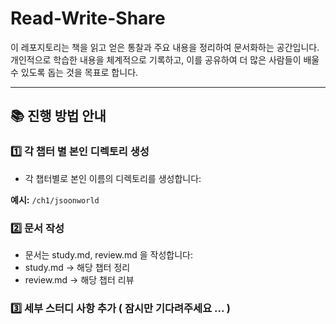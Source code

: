 # Read-Write-Share

이 레포지토리는 책을 읽고 얻은 통찰과 주요 내용을 정리하여 문서화하는 공간입니다. 개인적으로 학습한 내용을 체계적으로 기록하고, 이를 공유하여 더 많은 사람들이 배울 수 있도록 돕는 것을 목표로 합니다.

---

## 📚 진행 방법 안내

### 1️⃣ 각 챕터 별 본인 디렉토리 생성
- 각 챕터별로 본인 이름의 디렉토리를 생성합니다:
  
**예시:** `/ch1/jsoonworld`

### 2️⃣ 문서 작성
- 문서는 study.md, review.md 을 작성합니다:
- study.md -> 해당 챕터 정리
- review.md -> 해당 챕터 리뷰


### 3️⃣ 세부 스터디 사항 추가 ( 잠시만 기다려주세요 ... )